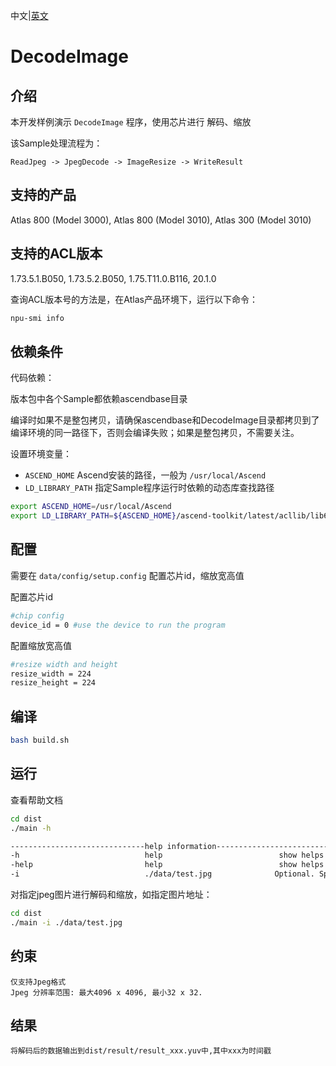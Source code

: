 中文|[英文](README.md)
# DecodeImage

## 介绍

本开发样例演示 `DecodeImage` 程序，使用芯片进行 解码、缩放

该Sample处理流程为：
```
ReadJpeg -> JpegDecode -> ImageResize -> WriteResult
```

## 支持的产品

Atlas 800 (Model 3000), Atlas 800 (Model 3010), Atlas 300 (Model 3010)

## 支持的ACL版本

1.73.5.1.B050, 1.73.5.2.B050, 1.75.T11.0.B116, 20.1.0

查询ACL版本号的方法是，在Atlas产品环境下，运行以下命令：
```bash
npu-smi info
```

## 依赖条件

代码依赖：

版本包中各个Sample都依赖ascendbase目录

编译时如果不是整包拷贝，请确保ascendbase和DecodeImage目录都拷贝到了编译环境的同一路径下，否则会编译失败；如果是整包拷贝，不需要关注。


设置环境变量：
*  `ASCEND_HOME`      Ascend安装的路径，一般为 `/usr/local/Ascend`
*  `LD_LIBRARY_PATH`  指定Sample程序运行时依赖的动态库查找路径

```bash
export ASCEND_HOME=/usr/local/Ascend
export LD_LIBRARY_PATH=${ASCEND_HOME}/ascend-toolkit/latest/acllib/lib64:$LD_LIBRARY_PATH
```

## 配置

需要在 `data/config/setup.config` 配置芯片id，缩放宽高值

配置芯片id
```bash
#chip config
device_id = 0 #use the device to run the program
```
配置缩放宽高值
```bash
#resize width and height
resize_width = 224
resize_height = 224
```

## 编译
```bash
bash build.sh
```

## 运行
查看帮助文档
```bash
cd dist
./main -h

------------------------------help information------------------------------
-h                            help                          show helps
-help                         help                          show helps
-i                            ./data/test.jpg              Optional. Specify the input image, default: ./data/test.jpg
```

对指定jpeg图片进行解码和缩放，如指定图片地址：
```bash
cd dist
./main -i ./data/test.jpg
```

## 约束
```
仅支持Jpeg格式
Jpeg 分辨率范围: 最大4096 x 4096, 最小32 x 32.
```

## 结果
```
将解码后的数据输出到dist/result/result_xxx.yuv中,其中xxx为时间戳
```
